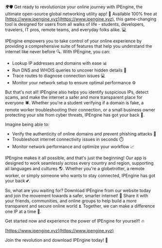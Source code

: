 🌍🛡️ Get ready to revolutionize your online journey with IPEngine, the ultimate open-source global networking utility app! 🚀 Available 100% free at [https://www.ipengine.xyz](https://www.ipengine.xyz), this game-changing tool is designed for users from all walks of life - students, developers, travelers, IT pros, remote teams, and everyday folks alike. 💻

IPEngine empowers you to take control of your online experience by providing a comprehensive suite of features that help you understand the internet like never before 🔍. With IPEngine, you can:

* Lookup IP addresses and domains with ease 📊
* Run DNS and WHOIS queries to uncover hidden details 👀
* Trace routes to diagnose connection issues 💻
* Monitor your network setup to ensure optimal performance ⚙️

But that's not all! IPEngine also helps you identify suspicious IPs, detect scams, and make the internet a safer and more transparent place for everyone 🕷️. Whether you're a student verifying if a domain is fake, a remote worker troubleshooting their connection, or a small business owner protecting your site from cyber threats, IPEngine has got your back 💪.

Imagine being able to:

* Verify the authenticity of online domains and prevent phishing attacks 👀
* Troubleshoot internet connectivity issues in seconds ⏱️
* Monitor network performance and optimize your workflow 📈

IPEngine makes it all possible, and that's just the beginning! Our app is designed to work seamlessly across every country and region, supporting all languages and cultures 🌎. Whether you're a globetrotter, a remote worker, or simply someone who wants to stay connected, IPEngine has got your back 💕.

So, what are you waiting for? Download IPEngine from our website today and join the movement towards a safer, smarter internet! 🚀 Share it with your friends, communities, and online groups to help build a more transparent and secure online world ⏫. Together, we can make a difference one IP at a time 💪.

Get started now and experience the power of IPEngine for yourself! 🔥

[https://www.ipengine.xyz](https://www.ipengine.xyz)

Join the revolution and download IPEngine today! 🚀